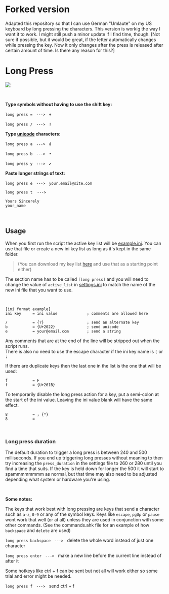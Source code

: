 ﻿# Forked version

Adapted this repository so that I can use German "Umlaute" on my US keyboard by long pressing the characters.
This version is workig the way I want it to work. I might still push a minor update if I find time, though.
[Not sure if possible, but it would be great, if the letter automatically changes while pressing the key. 
Now it only changes after the press is released after certain amount of time. Is there any reason for this?]


# Long Press

<a href="url"><img src="https://raw.githubusercontent.com/davebrny/long-press/master/long%20press.ico"></a>

&nbsp;


**Type symbols without having to use the shift key:**

`long press =` &nbsp; `--->` &nbsp; `+`

`long press /` &nbsp; `--->` &nbsp; `?`



**Type [unicode](https://en.wikipedia.org/wiki/List_of_Unicode_characters) characters:**  

`long press a` &nbsp; `--->` &nbsp; `á`

`long press b` &nbsp; `--->` &nbsp; `•`

`long press y` &nbsp; `--->` &nbsp; `✔`



**Paste longer strings of text:**

`long press e` &nbsp; `--->` &nbsp; `your.email@site.com`

```
long press t  --->

Yours Sincerely
your_name
```


&nbsp;


## Usage


When you first run the script the active key list will be [example.ini](https://github.com/davebrny/long-press/blob/master/example.ini). You can use that file or create a new ini key list as long as it's kept in the same folder.

> (You can download my key list [here](https://gist.github.com/davebrny/ec0b107973cce88217ed14d6183e52ab) and use that as a starting point either)

The section name has to be called `[long press]` and you will need to change the value of `active_list` in [settings.ini](https://github.com/davebrny/long-press/blob/master/settings.ini) to match the name of the new ini file that you want to use.  



&nbsp;


```autohotkey
[ini format example]
ini key     = ini value             ; comments are allowed here

/           = {?}                   ; send an alternate key
b           = {U+2022}              ; send unicode
e           = your@email.com        ; send a string
```  

Any comments that are at the end of the line will be stripped out when the script runs.   
There is also no need to use the escape character if the ini key name is `[` or `;`

If there are duplicate keys then the last one in the list is the one that will be used:

```
f           = F
f           = {U+261B}
```

To temporarily disable the long press action for a key, put a semi-colon at the start of the ini value. Leaving the ini value blank will have the same effect.

```
8           = ; {*}
8           =
```

&nbsp;

### Long press duration

The default duration to trigger a long press is between 240 and 500 milliseconds. If you end up triggering long presses without meaning to then try increasing the `press_duration` in the settings file to 260 or 280 until you find a time that suits. If the key is held down for longer the 500 it will start to spammmmmmmm as normal, but that time may also need to be adjusted depending what system or hardware you're using.

&nbsp;


**Some notes:**

The keys that work best with long pressing are keys that send a character such as `a-z`, `0-9` or any of the symbol keys. Keys like `escape`, `pgUp` or `pause` wont work that well (or at all) unless they are used in conjunction with some other commands. (See the commands.ahk file for an example of how `backspace` and `delete` are used)

`long press backspace` &nbsp; `--->` &nbsp; delete the whole word instead of just one character

`long press enter` &nbsp; `--->` &nbsp; make a new line before the current line instead of after it

Some hotkeys like ctrl + f can be sent but not all will work either so some trial and error might be needed.

`long press f` &nbsp; `--->` &nbsp; send ctrl + f
